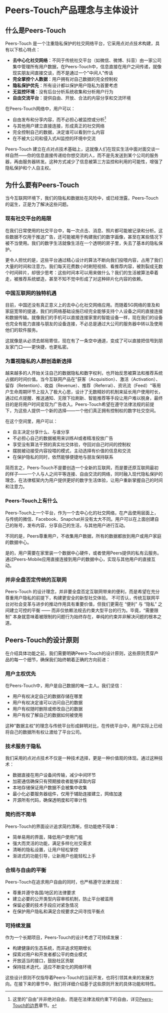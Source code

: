 # Peers-Touch产品理念与主体设计

## 什么是Peers-Touch

Peers-Touch 是一个注重隐私保护的社交网络平台，它采用点对点技术构建，具有以下核心特点：

- **去中心化社交网络**：不同于传统社交平台（如微信、微博、抖音）由一家公司集中管理所有用户数据，在Peers-Touch中，信息直接在用户之间传递，就像现实朋友间直接交谈，而不是通过一个"中间人"传话
- **完全掌控个人数据**：用户拥有对自己数据的完全控制权
- **隐私保护优先**：所有设计都以保护用户隐私为首要考虑
- **无监控环境**：没有后台分析系统收集和分析用户行为
- **自由交流平台**：提供自由、开放、合法的内容分享和交流环境

在Peers-Touch网络中，用户可以：

- 自由发布和分享内容，而不必担心被监控或分析[^1]
- 与其他用户建立直接连接，形成真正的社交网络
- 完全控制自己的数据，决定谁可以看到什么内容
- 在不被大公司和侵入式AI监控的环境中交流

Peers-Touch 建立在点对点技术基础上，这就像人们在现实生活中面对面交谈一样自然——你的信息直接传递给你想交流的人，而不是先发送到某个公司的服务器，再由服务器转发。这种方式减少了信息被第三方监控和利用的可能性，增强了隐私保护和个人自主权。

[^1]: 这里的"自由"并非绝对自由，而是在法律法规约束下的自由，详见[Peers-Touch的边界](#peers-touch的边界)章节。

## 为什么要有Peers-Touch

当今互联网环境下，我们的隐私和数据处在风险中，或已经泄露，Peers-Touch的诞生，正是为了解决这些问题。

### 现有社交平台的局限

在我们日常使用的社交平台中，每一次点击、消息、照片都可能被记录和分析。这些数据不仅用于推送广告，还可能被用于构建我们的数字画像，甚至在某些情况下被不当使用。我们的数字生活就像生活在一个透明的房子里，失去了基本的隐私保护。

更令人担忧的是，这些平台通过精心设计的算法不断向我们投喂内容，占用了我们大量的时间和注意力。我们每天花费数小时刷短视频、看推荐内容，被割裂成无数个时间碎片，却很少思考：这些时间本可以用来做什么？我们的生活被算法牵着走，被推荐系统塑造，甚至不知不觉中形成了对这种碎片化内容的依赖。

### 中国互联网的独特机遇

目前，中国还没有真正意义上的去中心化社交网络应用。而随着5G网络的普及和家庭宽带的提速，我们的网络基础设施已经完全能够支持个人设备之间的直接连接和数据传输。就像我们的手机可以直接连接家里的智能设备一样，现在我们的设备也完全有能力直接与朋友的设备连接，不必总是通过大公司的服务器中转以及使用他们的软件服务。

这就像是从必须去邮局寄信，现在有了一条空中通道，变成了可以直接把信甩到朋友家门口——更快捷，也更私密。

### 为重视隐私的人群创造新选择

越来越多的人开始关注自己的数据隐私和数字权利，也开始反思被算法和推荐系统占据的时间价值。当今互联网产品在"获客（Acquisition）、激活（Activation）、留存（Retention）、收益（Revenue）、推荐（Referral）、资讯流（Feed）"等用户生命周期环节上投入了极大心思，设计了无数精妙的机制来延长用户使用时长，通过红点提醒、推送通知、无限下拉刷新、智能推荐等手段让用户难以脱身，最终目的是将用户时间变现为广告收入。Peers-Touch希望在遵守法律法规的前提下，为这些人提供一个新的选择——一个他们真正拥有控制权的数字社交空间。

在这个空间里，用户可以：

- 自主决定分享什么、与谁分享
- 不必担心自己的数据被用来训练AI或者精准投放广告
- 享受没有算法干预的真实社交体验，夺回对自己时间的控制权
- 摆脱被动接受内容投喂的模式，主动选择有价值的信息和交流
- 在保护隐私的同时，依然能够便捷地与朋友保持联系

简而言之，Peers-Touch不是要创造一个全新的互联网，而是要还原互联网最初的样子——一个人与人之间平等连接、自由交流的网络，同时融入现代隐私保护的理念，在法律框架内为用户提供更好的数字生活体验，让用户重新掌握自己的时间和注意力。

### Peers-Touch上有什么

Peers-Touch上一个平台，作为一个去中心化的社交网络，在产品使用层面上，与传统的微信、Facebook、Snapchat并没有太大不同。用户可以在上面创建自己的账号，发布内容，分享自己的生活，与其他用户进行互动。

不同的是，Peers尊重用户，不收集用户数据，所有的数据都放到用户或用户家庭的数据中心。

是的，用户需要在家里装一个数据中心硬件，或者使用Peers提供的私有云服务。通过Peers-Mobile应用直接连接到用户的数据中心，实现与其他用户的直接互动。

### 并非全盘否定传统的互联网

Peers-Touch 的设计理念，并非要全盘否定互联网带来的便利，而是希望在充分尊重用户隐私的前提下，构建更安全的新型社交体验。
不可否认，传统互联网平台对社会变革与进步的推动作用具有重要价值，但我们更需在 “便利” 与 “隐私” 之间建立可控的平衡 —— 而非仅依赖法规去约束大型平台的行为。毕竟，“需要限制” 本身就意味着被限制的问题行为始终存在，单纯的约束并非解决问题的根本之道。

## Peers-Touch的设计原则

在介绍具体功能之前，我们需要明确Peers-Touch的设计原则，这些原则贯穿产品的每一个细节，确保我们始终朝着正确的方向前进：

### 用户主权优先

在Peers-Touch中，用户是自己数据的唯一主人。我们坚信：

- 用户有权决定自己的数据存储在哪里
- 用户有权决定谁可以访问自己的数据
- 用户有权随时删除或修改自己的数据
- 用户有权了解自己的数据如何被使用

这种"数据主权"的理念与传统平台形成鲜明对比，在传统平台中，用户实际上已经将自己的数据所有权让渡给了平台公司。

### 技术服务于隐私

我们采用的点对点技术不仅是一种技术选择，更是一种价值观的体现。通过这种技术：

- 数据直接在用户设备间传输，减少中间环节
- 加密通信确保只有预期接收者能够读取内容
- 本地存储保证用户数据不会被集中收集
- 最小化必要服务器组件，仅用于辅助连接建立，网络加速
- 开源所有代码，确保透明度和可审计性

### 简约而不简单

Peers-Touch的界面设计追求简约清晰，但功能绝不简单：

- 简单易用的界面，降低用户使用门槛
- 强大而灵活的功能，满足多样化社交需求
- 清晰的隐私设置，让用户轻松掌控
- 渐进式的功能引导，让新用户也能轻松上手

### 合规与自由的平衡

Peers-Touch在追求用户自由的同时，也严格遵守法律法规：

- 尊重并遵守各国/地区的法律要求
- 建立必要的公开类型内容审核机制，防止平台被滥用
- 保留必要的技术手段应对紧急情况
- 在保护用户隐私和满足合规要求之间寻找平衡点

### 可持续发展

作为一个长期项目，Peers-Touch的设计考虑了可持续发展：

- 构建健康的生态系统，而非追求短期增长
- 探索对用户和开发者都公平的商业模式
- 开放适当的接口，鼓励社区贡献
- 保持技术迭代，适应不断变化的网络环境

这些设计原则不仅指导着Peers-Touch的当前开发，也将引领其未来的发展方向。在接下来的章节中，我们将详细介绍基于这些原则开发的具体功能和特性。